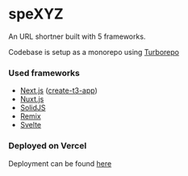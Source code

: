 # speXYZ

An URL shortner built with 5 frameworks.

Codebase is setup as a monorepo using [Turborepo](https://turborepo.org/)

### Used frameworks

- [Next.js](https://nextjs.org/) ([create-t3-app](https://github.com/t3-oss/create-t3-app))
- [Nuxt.js](https://nuxtjs.org/)
- [SolidJS](https://www.solidjs.com/)
- [Remix](https://remix.run/)
- [Svelte](https://svelte.dev/)

### Deployed on Vercel

Deployment can be found [here]()
